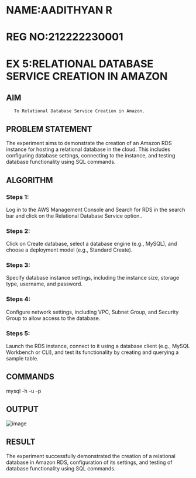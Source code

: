  # NAME:AADITHYAN R
 # REG NO:212222230001

 # EX 5:RELATIONAL DATABASE SERVICE CREATION IN AMAZON
 
  ## AIM
       To Relational Database Service Creation in Amazon.
## PROBLEM STATEMENT
 The experiment aims to demonstrate the creation of an Amazon RDS instance for hosting a relational database in the cloud. This includes configuring database settings, connecting to the instance, and testing database functionality using SQL commands.

## ALGORITHM

 ### Steps 1:
 Log in to the AWS Management Console and Search for RDS in the search bar and click on the Relational Database Service option..

 ### Steps 2:
 Click on Create database, select a database engine (e.g., MySQL), and choose a deployment model (e.g., Standard Create).


 ### Steps 3:
 Specify database instance settings, including the instance size, storage type, username, and password.


 ### Steps 4:
 Configure network settings, including VPC, Subnet Group, and Security Group to allow access to the database.


 ### Steps 5:
 Launch the RDS instance, connect to it using a database client (e.g., MySQL Workbench or CLI), and test its functionality by creating and querying a sample table.


## COMMANDS
mysql -h <endpoint> -u <username> -p



## OUTPUT
![image](https://github.com/user-attachments/assets/cc980da4-211e-41bc-9f15-c68c3c4e17c8)


## RESULT
The experiment successfully demonstrated the creation of a relational database in Amazon RDS, configuration of its settings, and testing of database functionality using SQL commands.


 

  


